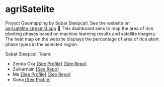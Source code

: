 # agriSatelite

Project Geomapping by Sobat Sleepcall.
See the website on [agrisatelite.streamlit.app](https://agrisatelite.streamlit.app/) 🔗
This dashboard aims to map the area of ​​rice planting phases based on machine learning results and satellite imagery. The heat map on the website displays the percentage of area of ​​rice plant phase types in the selected region.

Sobat Sleepcall Team:
 - Zenda Oka [\[See Profile\]](https://github.com/zendaokaofficial) [\[See Repo\]](https://www.linkedin.com/in/zendaoka/)
 - Zulkarnain [\[See Repo\]](https://github.com/zul-zulkar)
 - Me [\[See Profile\]](https://id.linkedin.com/in/jey-neutron) [\[See Repo\]](https://github.com/jey-neutron)
 - Gona [\[See Profile\]](https://www.linkedin.com/in/gonawijayanti/)
